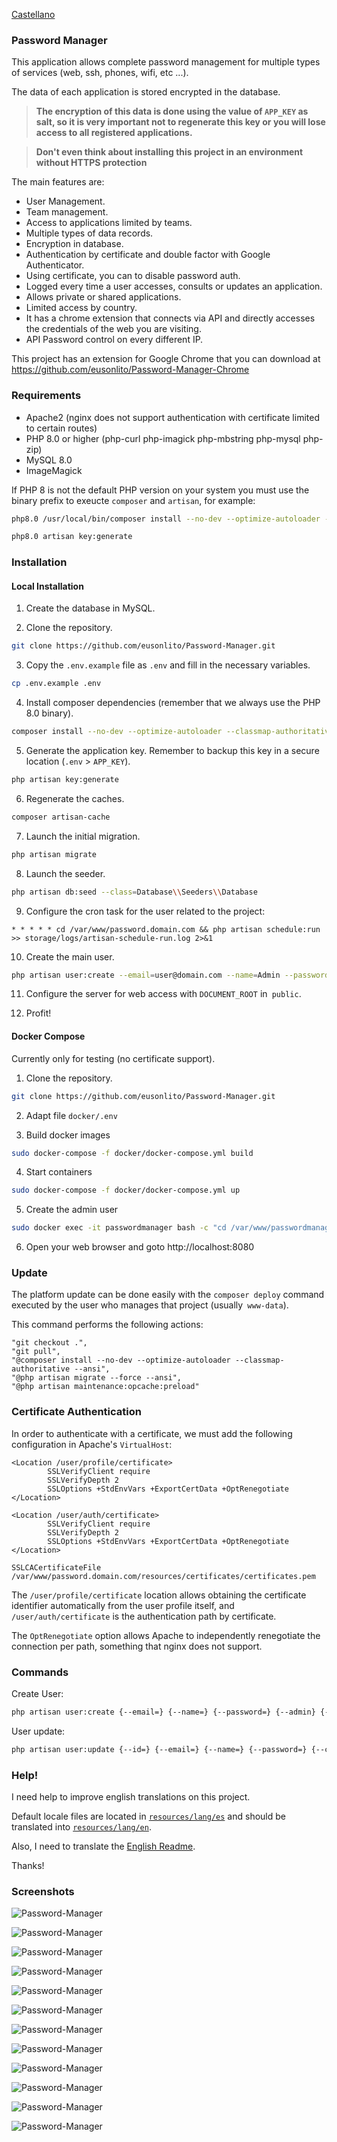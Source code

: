 [Castellano](readme.es.md)

### Password Manager

This application allows complete password management for multiple types of services (web, ssh, phones, wifi, etc ...).

The data of each application is stored encrypted in the database.

> **The encryption of this data is done using the value of `APP_KEY` as salt, so it is very important not to regenerate this key or you will lose access to all registered applications.**

> **Don't even think about installing this project in an environment without HTTPS protection**

The main features are:

* User Management.
* Team management.
* Access to applications limited by teams.
* Multiple types of data records.
* Encryption in database.
* Authentication by certificate and double factor with Google Authenticator.
* Using certificate, you can to disable password auth.
* Logged every time a user accesses, consults or updates an application.
* Allows private or shared applications.
* Limited access by country.
* It has a chrome extension that connects via API and directly accesses the credentials of the web you are visiting.
* API Password control on every different IP.

This project has an extension for Google Chrome that you can download at https://github.com/eusonlito/Password-Manager-Chrome

### Requirements

- Apache2 (nginx does not support authentication with certificate limited to certain routes)
- PHP 8.0 or higher (php-curl php-imagick php-mbstring php-mysql php-zip)
- MySQL 8.0
- ImageMagick

If PHP 8 is not the default PHP version on your system you must use the binary prefix to exeucte `composer` and `artisan`, for example:

```bash
php8.0 /usr/local/bin/composer install --no-dev --optimize-autoloader --classmap-authoritative --ansi
```

```bash
php8.0 artisan key:generate
```

### Installation

#### Local Installation

1. Create the database in MySQL.

2. Clone the repository.

```bash
git clone https://github.com/eusonlito/Password-Manager.git
```

3. Copy the `.env.example` file as `.env` and fill in the necessary variables.

```bash
cp .env.example .env
```

4. Install composer dependencies (remember that we always use the PHP 8.0 binary).

```bash
composer install --no-dev --optimize-autoloader --classmap-authoritative --ansi
```

5. Generate the application key. Remember to backup this key in a secure location (`.env` > `APP_KEY`).

```bash
php artisan key:generate
```

6. Regenerate the caches.

```bash
composer artisan-cache
```

7. Launch the initial migration.

```bash
php artisan migrate
```

8. Launch the seeder.

```bash
php artisan db:seed --class=Database\\Seeders\\Database
```

9. Configure the cron task for the user related to the project:

```
* * * * * cd /var/www/password.domain.com && php artisan schedule:run >> storage/logs/artisan-schedule-run.log 2>&1
```

10. Create the main user.

```bash
php artisan user:create --email=user@domain.com --name=Admin --password=StrongPassword2 --admin
```

11. Configure the server for web access with `DOCUMENT_ROOT` in` public`.

12. Profit!

#### Docker Compose

Currently only for testing (no certificate support).

1. Clone the repository.

```bash
git clone https://github.com/eusonlito/Password-Manager.git
```

2. Adapt file `docker/.env`

3. Build docker images

```bash
sudo docker-compose -f docker/docker-compose.yml build
```

4. Start containers

```bash
sudo docker-compose -f docker/docker-compose.yml up
```

5. Create the admin user

```bash
sudo docker exec -it passwordmanager bash -c "cd /var/www/passwordmanager && php artisan user:create --email=user@domain.com --name=Admin --password=StrongPassword2 --admin"
```

6. Open your web browser and goto http://localhost:8080

### Update

The platform update can be done easily with the `composer deploy` command executed by the user who manages that project (usually` www-data`).

This command performs the following actions:

```
"git checkout .",
"git pull",
"@composer install --no-dev --optimize-autoloader --classmap-authoritative --ansi",
"@php artisan migrate --force --ansi",
"@php artisan maintenance:opcache:preload"
```

### Certificate Authentication

In order to authenticate with a certificate, we must add the following configuration in Apache's `VirtualHost`:

```
<Location /user/profile/certificate>
        SSLVerifyClient require
        SSLVerifyDepth 2
        SSLOptions +StdEnvVars +ExportCertData +OptRenegotiate
</Location>

<Location /user/auth/certificate>
        SSLVerifyClient require
        SSLVerifyDepth 2
        SSLOptions +StdEnvVars +ExportCertData +OptRenegotiate
</Location>

SSLCACertificateFile /var/www/password.domain.com/resources/certificates/certificates.pem
```

The `/user/profile/certificate` location allows obtaining the certificate identifier automatically from the user profile itself, and `/user/auth/certificate` is the authentication path by certificate.

The `OptRenegotiate` option allows Apache to independently renegotiate the connection per path, something that nginx does not support.

### Commands

Create User:

```bash
php artisan user:create {--email=} {--name=} {--password=} {--admin} {--readonly} {--teams=}
```

User update:

```bash
php artisan user:update {--id=} {--email=} {--name=} {--password=} {--certificate=} {--tfa_enabled=} {--admin=} {- readonly=} {--enabled=} {--teams=}
```

### Help!

I need help to improve english translations on this project.

Default locale files are located in [`resources/lang/es`](resources/lang/es) and should be translated into [`resources/lang/en`](resources/lang/en).

Also, I need to translate the [English Readme](readme.en.md).

Thanks!

### Screenshots

![Password-Manager](https://user-images.githubusercontent.com/644551/128019854-2d313657-29ec-48e8-bb8e-9802eb05858f.png)

![Password-Manager](https://user-images.githubusercontent.com/644551/128019842-4ea81ac4-a8c3-405a-92d5-d174b5997b93.png)

![Password-Manager](https://user-images.githubusercontent.com/644551/128019852-94612c82-03a3-4328-91d7-0c1c918056aa.png)

![Password-Manager](https://user-images.githubusercontent.com/644551/128019851-1b6f845a-c5cf-4870-b056-d86c1b9d46e2.png)

![Password-Manager](https://user-images.githubusercontent.com/644551/128019849-c63330dc-0c19-4ea6-90fe-c519c5b91091.png)

![Password-Manager](https://user-images.githubusercontent.com/644551/128019846-f44500b9-302b-47e6-91df-afe8918c732d.png)

![Password-Manager](https://user-images.githubusercontent.com/644551/128019845-03d88565-71e1-4cff-85a4-5c41042c72d6.png)

![Password-Manager](https://user-images.githubusercontent.com/644551/128019834-9ac49dbc-fcab-4129-aeea-8ca0906c99db.png)

![Password-Manager](https://user-images.githubusercontent.com/644551/128019829-8015cb2e-db1a-4100-8a0d-088e5e17411a.png)

![Password-Manager](https://user-images.githubusercontent.com/644551/128019826-dc34723b-e446-4541-b14c-36d7b4b81e16.png)

![Password-Manager](https://user-images.githubusercontent.com/644551/128019838-9bad81b4-1e9b-4591-a8c1-44193130a117.png)

![Password-Manager](https://user-images.githubusercontent.com/644551/128019844-f74e3b26-57fa-48b9-8849-0410f8e0b99b.png)
